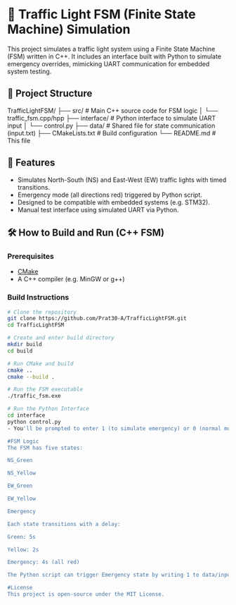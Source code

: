 # 🚦 Traffic Light FSM (Finite State Machine) Simulation
This project simulates a traffic light system using a Finite State Machine (FSM) written in C++. It includes an interface built with Python to simulate emergency overrides, mimicking UART communication for embedded system testing.

## 📁 Project Structure
TrafficLightFSM/
├── src/ # Main C++ source code for FSM logic
│ └── traffic_fsm.cpp/hpp
├── interface/ # Python interface to simulate UART input
│ └── control.py
├── data/ # Shared file for state communication (input.txt)
├── CMakeLists.txt # Build configuration
└── README.md # This file

## 🔧 Features

- Simulates North-South (NS) and East-West (EW) traffic lights with timed transitions.
- Emergency mode (all directions red) triggered by Python script.
- Designed to be compatible with embedded systems (e.g. STM32).
- Manual test interface using simulated UART via Python.

## 🛠️ How to Build and Run (C++ FSM)

### Prerequisites

- [CMake](https://cmake.org/)
- A C++ compiler (e.g. MinGW or g++)

### Build Instructions

```bash
# Clone the repository
git clone https://github.com/Prat30-A/TrafficLightFSM.git
cd TrafficLightFSM

# Create and enter build directory
mkdir build
cd build

# Run CMake and build
cmake ..
cmake --build .

# Run the FSM executable
./traffic_fsm.exe

# Run the Python Interface
cd interface
python control.py
- You'll be prompted to enter 1 (to simulate emergency) or 0 (normal mode). This writes to ../data/input.txt, which the FSM reads.

#FSM Logic
The FSM has five states:

NS_Green

NS_Yellow

EW_Green

EW_Yellow

Emergency

Each state transitions with a delay:

Green: 5s

Yellow: 2s

Emergency: 4s (all red)

The Python script can trigger Emergency state by writing 1 to data/input.txt.

#License
This project is open-source under the MIT License.